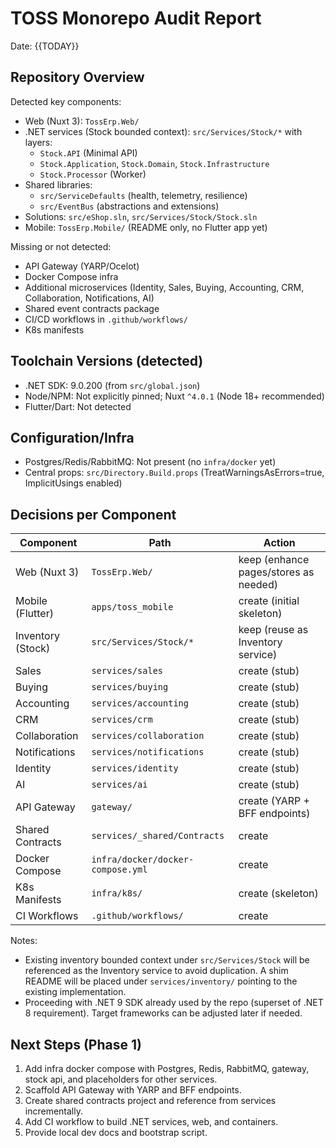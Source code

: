 # TOSS Monorepo Audit Report

Date: {{TODAY}}

## Repository Overview

Detected key components:

- Web (Nuxt 3): `TossErp.Web/`
- .NET services (Stock bounded context): `src/Services/Stock/*` with layers:
  - `Stock.API` (Minimal API)
  - `Stock.Application`, `Stock.Domain`, `Stock.Infrastructure`
  - `Stock.Processor` (Worker)
- Shared libraries:
  - `src/ServiceDefaults` (health, telemetry, resilience)
  - `src/EventBus` (abstractions and extensions)
- Solutions: `src/eShop.sln`, `src/Services/Stock/Stock.sln`
- Mobile: `TossErp.Mobile/` (README only, no Flutter app yet)

Missing or not detected:

- API Gateway (YARP/Ocelot)
- Docker Compose infra
- Additional microservices (Identity, Sales, Buying, Accounting, CRM, Collaboration, Notifications, AI)
- Shared event contracts package
- CI/CD workflows in `.github/workflows/`
- K8s manifests

## Toolchain Versions (detected)

- .NET SDK: 9.0.200 (from `src/global.json`)
- Node/NPM: Not explicitly pinned; Nuxt `^4.0.1` (Node 18+ recommended)
- Flutter/Dart: Not detected

## Configuration/Infra

- Postgres/Redis/RabbitMQ: Not present (no `infra/docker` yet)
- Central props: `src/Directory.Build.props` (TreatWarningsAsErrors=true, ImplicitUsings enabled)

## Decisions per Component

| Component | Path | Action |
|---|---|---|
| Web (Nuxt 3) | `TossErp.Web/` | keep (enhance pages/stores as needed) |
| Mobile (Flutter) | `apps/toss_mobile` | create (initial skeleton) |
| Inventory (Stock) | `src/Services/Stock/*` | keep (reuse as Inventory service) |
| Sales | `services/sales` | create (stub) |
| Buying | `services/buying` | create (stub) |
| Accounting | `services/accounting` | create (stub) |
| CRM | `services/crm` | create (stub) |
| Collaboration | `services/collaboration` | create (stub) |
| Notifications | `services/notifications` | create (stub) |
| Identity | `services/identity` | create (stub) |
| AI | `services/ai` | create (stub) |
| API Gateway | `gateway/` | create (YARP + BFF endpoints) |
| Shared Contracts | `services/_shared/Contracts` | create |
| Docker Compose | `infra/docker/docker-compose.yml` | create |
| K8s Manifests | `infra/k8s/` | create (skeleton) |
| CI Workflows | `.github/workflows/` | create |

Notes:

- Existing inventory bounded context under `src/Services/Stock` will be referenced as the Inventory service to avoid duplication. A shim README will be placed under `services/inventory/` pointing to the existing implementation.
- Proceeding with .NET 9 SDK already used by the repo (superset of .NET 8 requirement). Target frameworks can be adjusted later if needed.

## Next Steps (Phase 1)

1. Add infra docker compose with Postgres, Redis, RabbitMQ, gateway, stock api, and placeholders for other services.
2. Scaffold API Gateway with YARP and BFF endpoints.
3. Create shared contracts project and reference from services incrementally.
4. Add CI workflow to build .NET services, web, and containers.
5. Provide local dev docs and bootstrap script.



